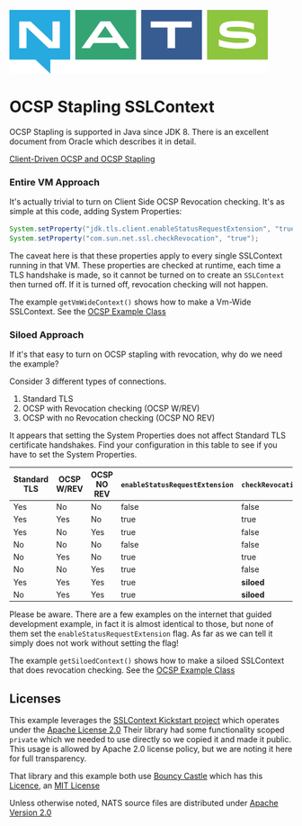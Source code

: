 ![NATS](../images/large-logo.png)

# OCSP Stapling SSLContext

OCSP Stapling is supported in Java since JDK 8. There is an excellent document from Oracle which describes it in detail.

[Client-Driven OCSP and OCSP Stapling](https://docs.oracle.com/javase/8/docs/technotes/guides/security/jsse/ocsp.html)

### Entire VM Approach

It's actually trivial to turn on Client Side OCSP Revocation checking. It's as simple at this code, adding System Properties:

```java
System.setProperty("jdk.tls.client.enableStatusRequestExtension", "true");
System.setProperty("com.sun.net.ssl.checkRevocation", "true");
```

The caveat here is that these properties apply to every single SSLContext running in that VM. 
These properties are checked at runtime, each time a TLS handshake is made, so it cannot be turned on
to create an `SSLContext` then turned off. If it is turned off, revocation checking will not happen. 

The example `getVmWideContext()` shows how to make a Vm-Wide SSLContext. See the [OCSP Example Class](main/java/io/nats/ocsp/OcspExample.java)

### Siloed Approach

If it's that easy to turn on OCSP stapling with revocation, why do we need the example?

Consider 3 different types of connections.

1. Standard TLS
2. OCSP with Revocation checking (OCSP W/REV)
3. OCSP with no Revocation checking (OCSP NO REV)

It appears that setting the System Properties does not affect Standard TLS certificate handshakes.
Find your configuration in this table to see if you have to set the System Properties.

| Standard TLS | OCSP W/REV | OCSP NO REV | `enableStatusRequestExtension` | `checkRevocation` |
| --- | --- | --- | --- | --- |
| Yes | No | No | false | false |
| Yes | Yes | No | true | true |
| Yes | No | Yes | true | false |
| No | No | No | false | false |
| No | Yes | No | true | true |
| No | No | Yes | true | false |
| Yes | Yes | Yes | true | __siloed__ |
| No | Yes | Yes | true | __siloed__ |

Please be aware. There are a few examples on the internet that guided development example, in fact it is almost identical to those,
but none of them set the `enableStatusRequestExtension` flag. As far as we can tell it simply does not work without setting the flag!

The example `getSiloedContext()` shows how to make a siloed SSLContext that does revocation checking. See the [OCSP Example Class](main/java/io/nats/ocsp/OcspExample.java)

## Licenses

This example leverages the [SSLContext Kickstart project](https://github.com/Hakky54/sslcontext-kickstart)
which operates under the [Apache License 2.0](https://github.com/Hakky54/sslcontext-kickstart/blob/master/LICENSE)
Their library had some functionality scoped `private` which we needed to use directly so we copied it and made it public.
This usage is allowed by Apache 2.0 license policy, but we are noting it here for full transparency.

That library and this example both use [Bouncy Castle](https://www.bouncycastle.org/) which has this [Licence](https://www.bouncycastle.org/license.html), an [MIT License](https://opensource.org/licenses/MIT)

Unless otherwise noted, NATS source files are distributed under [Apache Version 2.0](https://www.apache.org/licenses/LICENSE-2.0)
